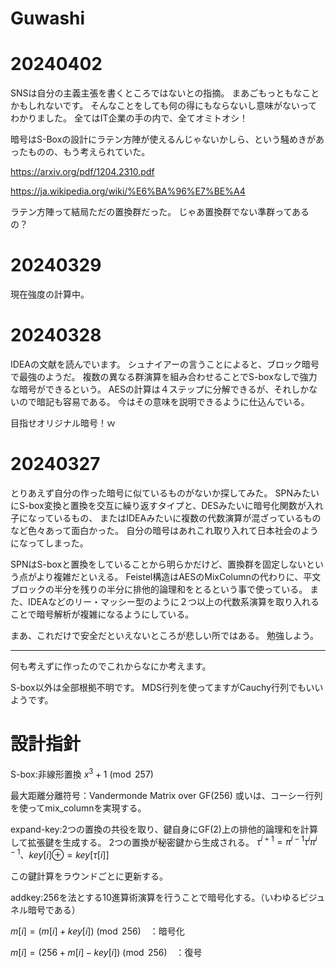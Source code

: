 # Guwashi

# 20240402
SNSは自分の主義主張を書くところではないとの指摘。
まあごもっともなことかもしれないです。
そんなことをしても何の得にもならないし意味がないってわかりました。
全てはIT企業の手の内で、全てオミトオシ！

暗号はS-Boxの設計にラテン方陣が使えるんじゃないかしら、という騒めきがあったものの、もう考えられていた。

https://arxiv.org/pdf/1204.2310.pdf

https://ja.wikipedia.org/wiki/%E6%BA%96%E7%BE%A4

ラテン方陣って結局ただの置換群だった。
じゃあ置換群でない準群ってあるの？

# 20240329
現在強度の計算中。


# 20240328
IDEAの文献を読んでいます。
シュナイアーの言うことによると、ブロック暗号で最強のようだ。
複数の異なる群演算を組み合わせることでS-boxなしで強力な暗号ができるという。
AESの計算は４ステップに分解できるが、それしかないので暗記も容易である。
今はその意味を説明できるように仕込んでいる。

目指せオリジナル暗号！ｗ

# 20240327
とりあえず自分の作った暗号に似ているものがないか探してみた。
SPNみたいにS-box変換と置換を交互に繰り返すタイプと、DESみたいに暗号化関数が入れ子になっているもの、
またはIDEAみたいに複数の代数演算が混ざっているものなど色々あって面白かった。
自分の暗号はあれこれ取り入れて日本社会のようになってしまった。

SPNはS-boxと置換をしていることから明らかだけど、置換群を固定しないという点がより複雑だといえる。
Feistel構造はAESのMixColumnの代わりに、平文ブロックの半分を残りの半分に排他的論理和をとるという事で使っている。
また、IDEAなどのリー・マッシー型のように２つ以上の代数系演算を取り入れることで暗号解析が複雑になるようにしている。

まあ、これだけで安全だといえないところが悲しい所ではある。
勉強しよう。

-------

何も考えずに作ったのでこれからなにか考えます。

S-box以外は全部根拠不明です。
MDS行列を使ってますがCauchy行列でもいいようです。

# 設計指針
S-box:非線形置換
$x^3+1 \pmod {257}$  

最大距離分離符号：Vandermonde Matrix over GF(256)
或いは、コーシー行列を使ってmix_columnを実現する。

expand-key:2つの置換の共役を取り、鍵自身にGF(2)上の排他的論理和を計算して拡張鍵を生成する。
2つの置換が秘密鍵から生成される。
$\tau^{i+1}=\pi^{i-1}\tau^{i}\pi^{i-1}、　key[i]\oplus=key[\tau[i]]$

この鍵計算をラウンドごとに更新する。

addkey:256を法とする10進算術演算を行うことで暗号化する。（いわゆるビジュネル暗号である）

$m[i]=(m[i]+key[i]) \pmod {256}$　：暗号化

$m[i]=(256+m[i]-key[i]) \pmod {256}$　：復号
